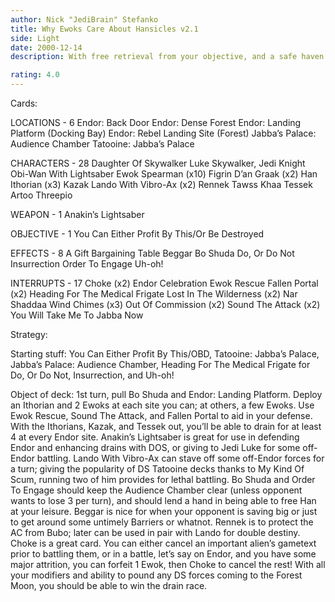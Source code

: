 ```yaml
---
author: Nick "JediBrain" Stefanko
title: Why Ewoks Care About Hansicles v2.1
side: Light
date: 2000-12-14
description: With free retrieval from your objective, and a safe haven for Tessek to boost your drains, you will drain your opponent to a rather quick death.

rating: 4.0
---
```

Cards: 

LOCATIONS - 6
Endor: Back Door
Endor: Dense Forest
Endor: Landing Platform (Docking Bay)
Endor: Rebel Landing Site (Forest)
Jabba’s Palace: Audience Chamber
Tatooine: Jabba’s Palace

CHARACTERS - 28
Daughter Of Skywalker
Luke Skywalker, Jedi Knight
Obi-Wan With Lightsaber
Ewok Spearman (x10)
Figrin D’an
Graak (x2)
Han
Ithorian (x3)
Kazak
Lando With Vibro-Ax (x2)
Rennek
Tawss Khaa
Tessek
Artoo
Threepio

WEAPON - 1
Anakin’s Lightsaber

OBJECTIVE - 1
You Can Either Profit By This/Or Be Destroyed

EFFECTS - 8
A Gift
Bargaining Table
Beggar
Bo Shuda
Do, Or Do Not
Insurrection
Order To Engage
Uh-oh!

INTERRUPTS - 17
Choke (x2)
Endor Celebration
Ewok Rescue
Fallen Portal (x2)
Heading For The Medical Frigate
Lost In The Wilderness (x2)
Nar Shaddaa Wind Chimes (x3)
Out Of Commission (x2)
Sound The Attack (x2)
You Will Take Me To Jabba Now 

Strategy: 

Starting stuff:
You Can Either Profit By This/OBD, Tatooine: Jabba’s Palace, Jabba’s Palace: Audience Chamber, Heading For The Medical Frigate for Do, Or Do Not, Insurrection, and Uh-oh!

Object of deck:
1st turn, pull Bo Shuda and Endor: Landing Platform.  Deploy an Ithorian and 2 Ewoks at each site you can; at others, a few Ewoks.  Use Ewok Rescue, Sound The Attack, and Fallen Portal to aid in your defense.  With the Ithorians, Kazak, and Tessek out, you’ll be able to drain for at least 4 at every Endor site.
Anakin’s Lightsaber is great for use in defending Endor and enhancing drains with DOS, or giving to Jedi Luke for some off-Endor battling.  Lando With Vibro-Ax can stave off some off-Endor forces for a turn; giving the popularity of DS Tatooine decks thanks to My Kind Of Scum, running two of him provides for lethal battling.
Bo Shuda and Order To Engage should keep the Audience Chamber clear (unless opponent wants to lose 3 per turn), and should lend a hand in being able to free Han at your leisure.
Beggar is nice for when your opponent is saving big or just to get around some untimely Barriers or whatnot.
Rennek is to protect the AC from Bubo; later can be used in pair with Lando for double destiny.
Choke is a great card.	You can either cancel an important alien’s gametext prior to battling them, or in a battle, let’s say on Endor, and you have some major attrition, you can forfeit 1 Ewok, then Choke to cancel the rest!
With all your modifiers and ability to pound any DS forces coming to the Forest Moon, you should be able to win the drain race.

